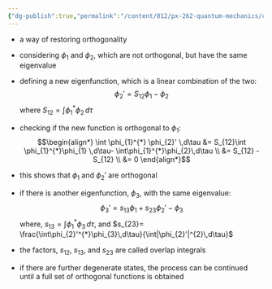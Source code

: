 ```yaml
---
{"dg-publish":true,"permalink":"/content/012/px-262-quantum-mechanics/c-the-basic-postulates/px-262-c9b-schmidt-orthogonalization/","noteIcon":"1","created":"2024-12-15T11:07:33.599+00:00","updated":"2024-12-15T11:07:42.905+00:00"}
---
```


- a way of restoring orthogonality
- considering  $\phi_{1}$ and $\phi_{2}$, which are not orthogonal, but have the same eigenvalue
- defining a new eigenfunction, which is a linear combination of the two: 
  $$\phi_{2}' = S_{12}\phi_{1}- \phi_{2}$$
	where ${} S_{12} = \int \phi_{1}^{*} \phi_{2}\,d\tau$
- checking if the new function is orthogonal to $\phi_{1}:$ 
$$\begin{align*}
	\int \phi_{1}^{*} \phi_{2}' \,d\tau &= S_{12}\int \phi_{1}^{*}\phi_{1} \,d\tau- \int\phi_{1}^{*}\phi_{2}\,d\tau \\
	&= S_{12} - S_{12} \\
	&= 0 
\end{align*}$$
- this shows that $\phi_{1}$ and $\phi_{2}'$ are orthogonal

- if there is another eigenfunction, $\phi_{3}$, with the same eigenvalue: 
  $$\phi_{3}' = s_{13}\phi_{1}+ s_{23}\phi_{2}' - \phi_{3}$$
	where, ${} s_{13} = \int \phi_{1}^{*}\phi_{3}\,d\tau {}$, and $s_{23}= \frac{\int\phi_{2}'^{*}\phi_{3}\,d\tau}{\int|\phi_{2}'|^{2}\,d\tau}$
- the factors, $s_{12}$, $s_{13}$, and $s_{23}$ are called overlap integrals
- if there are further degenerate states, the process can be continued until a full set of orthogonal functions is obtained